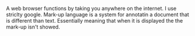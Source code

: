 A web browser functions by taking you anywhere on the internet. I use striclty google.
Mark-up language is a system for annotatin a document that is different than text. Essentially meaning that when it is displayed the the mark-up isn't showed.
